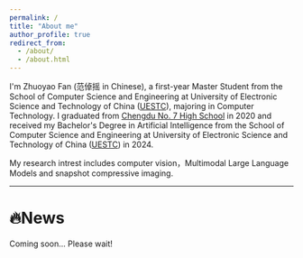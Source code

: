 ```yaml
---
permalink: /
title: "About me"
author_profile: true
redirect_from: 
  - /about/
  - /about.html
---
```


I'm Zhuoyao Fan (范倬摇 in Chinese), a first-year Master Student from the School of Computer Science and Engineering at University of Electronic Science and Technology of China ([UESTC](https://www.uestc.edu.cn/)), majoring in Computer Technology. I graduated from [Chengdu No. 7 High School](https://www.cdqz.net/) in 2020 and received my Bachelor's Degree in Artificial Intelligence from the School of Computer Science and Engineering at University of Electronic Science and Technology of China ([UESTC](https://www.uestc.edu.cn/)) in 2024.

My research intrest includes computer vision，Multimodal Large Language Models and snapshot compressive imaging.

---

# 🔥News

Coming soon... Please wait!

